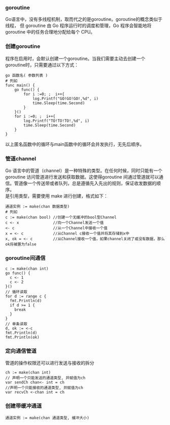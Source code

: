 ### goroutine
Go语言中，没有多线程机制，取而代之的是goroutine。goroutine的概念类似于线程，
但 goroutine 由 Go 程序运行时的调度和管理，Go 程序会智能地将 goroutine 中的任务合理地分配给每个 CPU。

### 创建goroutine
程序在启用时，会默认创建一个goroutine。当我们需要主动去创建一个goroutine时，只需要通过以下方式：
```
go 函数名( 参数列表 )
# 列如
func main() {
	go func() {
		for i :=0; ;  i++{
			log.Printf("GO!GO!GO!,%d", i)
			time.Sleep(time.Second)
		}
	}()
	for i :=0; ;  i++{
		log.Printf("TO!TO!TO!,%d", i)
		time.Sleep(time.Second)
	}
}
```
以上匿名函数中的循环与main函数中的循环会并发执行，无先后顺序。

### 管道channel
Go 语言中的管道（channel）是一种特殊的类型。在任何时候，同时只能有一个 goroutine 访问管道进行发送和获取数据。这使得goroutine 间通过管道就可以通信。管道像一个传送带或者队列，总是遵循先入先出的规则，保证收发数据的顺序。  
是引用类型，需要使用 make 进行创建，格式如下：
```
通道实例 := make(chan 数据类型)
# 列如
c := make(chan bool) //创建一个无缓冲的bool型Channel 
c <- x               //向一个Channel发送一个值
<- c                 //从一个Channel中接收一个值
x = <- c             //从Channel c接收一个值并将其存储到x中
x, ok = <- c         //从Channel接收一个值，如果channel关闭了或没有数据，那么ok将被置为false
```

### goroutine间通信
```
c := make(chan int)
go func() {
  c <- 1
  c <- 2
}()
// 循环读取
for d := range c {
  fmt.Println(d)
  if d >= 1 {
    break
  }
}
// 单条读取
d, ok := <-c
fmt.Println(d)
fmt.Println(ok)
```
### 定向通信管道
管道的操作权限还可以进行发送与接收的拆分
```
ch := make(chan int)
// 声明一个只能发送的通道类型, 并赋值为ch
var sendCh chan<- int = ch
//声明一个只能接收的通道类型, 并赋值为ch
var recvCh <-chan int = ch
```
### 创建带缓冲通道

```
通道实例 := make(chan 通道类型, 缓冲大小)
```
